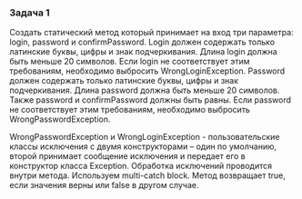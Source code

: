 ### Задача 1
Создать статический метод который принимает на вход три параметра: login, password и confirmPassword.
Login должен содержать только латинские буквы, цифры и знак подчеркивания.
Длина login должна быть меньше 20 символов. Если login не соответствует этим требованиям, необходимо выбросить WrongLoginException.
Password должен содержать только латинские буквы, цифры и знак подчеркивания. Длина password должна быть меньше 20 символов. 
Также password и confirmPassword должны быть равны. Если password не соответствует этим требованиям, необходимо выбросить WrongPasswordException.

WrongPasswordException и WrongLoginException - пользовательские классы исключения с двумя конструкторами – один по умолчанию, второй принимает 
сообщение исключения и передает его в конструктор класса Exception.
Обработка исключений проводится внутри метода.
Используем multi-catch block.
Метод возвращает true, если значения верны или false в другом случае.
